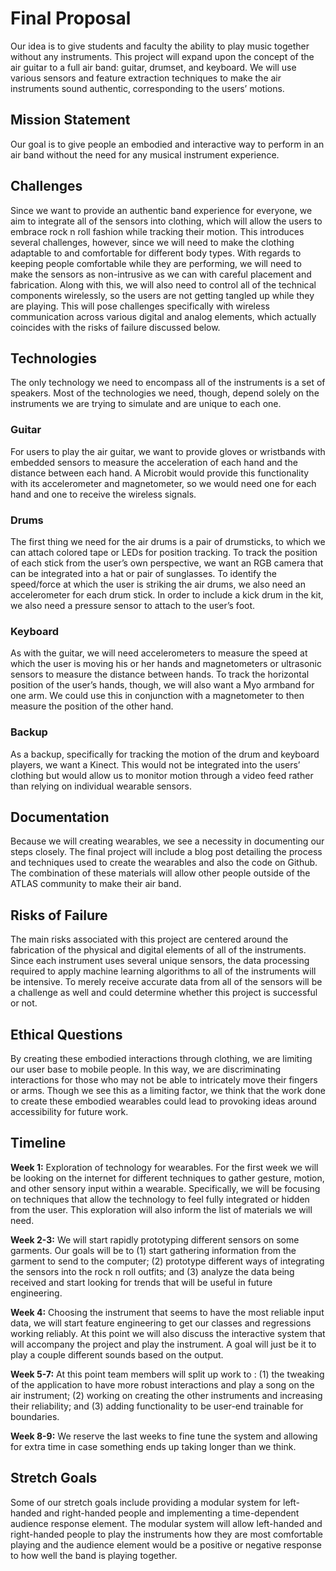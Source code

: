 # Final Proposal
Our idea is to give students and faculty the ability to play music together without any instruments. This project will expand upon the concept of the air guitar to a full air band: guitar, drumset, and keyboard. We will use various sensors and feature extraction techniques to make the air instruments sound authentic, corresponding to the users’ motions.

## Mission Statement
Our goal is to give people an embodied and interactive way to perform in an air band without the need for any musical instrument experience.  

## Challenges
Since we want to provide an authentic band experience for everyone, we aim to integrate all of the sensors into clothing, which will allow the users to embrace rock n roll fashion while tracking their motion. This introduces several challenges, however, since we will need to make the clothing adaptable to and comfortable for different body types. With regards to keeping people comfortable while they are performing, we will need to make the sensors as non-intrusive as we can with careful placement and fabrication. Along with this, we will also need to control all of the technical components wirelessly, so the users are not getting tangled up while they are playing. This will pose challenges specifically with wireless communication across various digital and analog elements, which actually coincides with the risks of failure discussed below.

## Technologies
The only technology we need to encompass all of the instruments is a set of speakers. Most of the technologies we need, though, depend solely on the instruments we are trying to simulate and are unique to each one.

### Guitar
For users to play the air guitar, we want to provide gloves or wristbands with embedded sensors to measure the acceleration of each hand and the distance between each hand. A Microbit would provide this functionality with its accelerometer and magnetometer, so we would need one for each hand and one to receive the wireless signals.

### Drums
The first thing we need for the air drums is a pair of drumsticks, to which we can attach colored tape or LEDs for position tracking. To track the position of each stick from the user’s own perspective, we want an RGB camera that can be integrated into a hat or pair of sunglasses. To identify the speed/force at which the user is striking the air drums, we also need an accelerometer for each drum stick. In order to include a kick drum in the kit, we also need a pressure sensor to attach to the user’s foot.

### Keyboard
As with the guitar, we will need accelerometers to measure the speed at which the user is moving his or her hands and magnetometers or ultrasonic sensors to measure the distance between hands. To track the horizontal position of the user’s hands, though, we will also want a Myo armband for one arm. We could use this in conjunction with a magnetometer to then measure the position of the other hand. 

### Backup
As a backup, specifically for tracking the motion of the drum and keyboard players, we want a Kinect. This would not be integrated into the users’ clothing but would allow us to monitor motion through a video feed rather than relying on individual wearable sensors.

## Documentation
Because we will creating wearables, we see a necessity in documenting our steps closely. The final project will include a blog post detailing the process and techniques used to create the wearables and also the code on Github. The combination of these materials will allow other people outside of the ATLAS community to make their air band.

## Risks of Failure
The main risks associated with this project are centered around the fabrication of the physical and digital elements of all of the instruments. Since each instrument uses several unique sensors, the data processing required to apply machine learning algorithms to all of the instruments will be intensive. To merely receive accurate data from all of the sensors will be a challenge as well and could determine whether this project is successful or not. 

## Ethical Questions
By creating these embodied interactions through clothing, we are limiting our user base to mobile people. In this way, we are discriminating interactions for those who may not be able to intricately move their fingers or arms. Though we see this as a limiting factor, we think that the work done to create these embodied wearables could lead to provoking ideas around accessibility for future work.


## Timeline
**Week 1:** Exploration of technology for wearables. For the first week we will be looking on the internet for different techniques to gather gesture, motion, and other sensory input within a wearable. Specifically, we will be focusing on techniques that allow the technology to feel fully integrated or hidden from the user. This exploration will also inform the list of materials we will need.

**Week 2-3:** We will start rapidly prototyping different sensors on some garments. Our goals will be to (1) start gathering information from the garment to send to the computer; (2) prototype different ways of integrating the sensors into the rock n roll outfits; and (3) analyze the data being received and start looking for trends that will be useful in future engineering.

**Week 4:** Choosing the instrument that seems to have the most reliable input data, we will start feature engineering to get our classes and regressions working reliably. At this point we will also discuss the interactive system that will accompany the project and play the instrument. A goal will just be it to play a couple different sounds based on the output.

**Week 5-7:** At this point team members will split up work to : (1) the tweaking of the application to have more robust interactions and play a song on the air instrument; (2) working on creating the other instruments and increasing their reliability; and (3) adding functionality to be user-end trainable for boundaries. 

**Week 8-9:** We reserve the last weeks to fine tune the system and allowing for extra time in case something ends up taking longer than we think.

## Stretch Goals
Some of our stretch goals include providing a modular system for left-handed and right-handed people and implementing a time-dependent audience response element. The modular system will allow left-handed and right-handed people to play the instruments how they are most comfortable playing and the audience element would be a positive or negative response to how well the band is playing together. 
